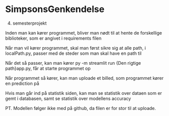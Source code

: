 # SimpsonsGenkendelse
 4. semesterprojekt

Inden man kan kører programmet, bliver man nødt til at hente de forskellige biblioteker, som er angivet i requirements filen

Når man vil kører programmet, skal man først sikre sig at alle path, i localPath.py, passer med de steder som man skal have en path til

Når det så passer, kan man kører py -m streamlit run {Den rigtige path}app.py, får at starte programmet op

Når programmet så kører, kan man uploade et billed, som programmet kører en prediction på 

Hvis man går ind på statistik siden, kan man se statistik over dataen som er gemt i databasen, samt se statistik over modellens accuracy 

PT. Modellen følger ikke med på github, da filen er for stor til at uploade. 
